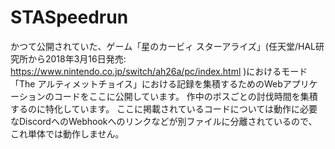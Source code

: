 # STASpeedrun
かつて公開されていた、ゲーム「星のカービィ スターアライズ」(任天堂/HAL研究所から2018年3月16日発売: https://www.nintendo.co.jp/switch/ah26a/pc/index.html )におけるモード「The アルティメットチョイス」における記録を集積するためのWebアプリケーションのコードをここに公開しています。
作中のボスごとの討伐時間を集積するのに特化しています。
ここに掲載されているコードについては動作に必要なDiscordへのWebhookへのリンクなどが別ファイルに分離されているので、これ単体では動作しません。
